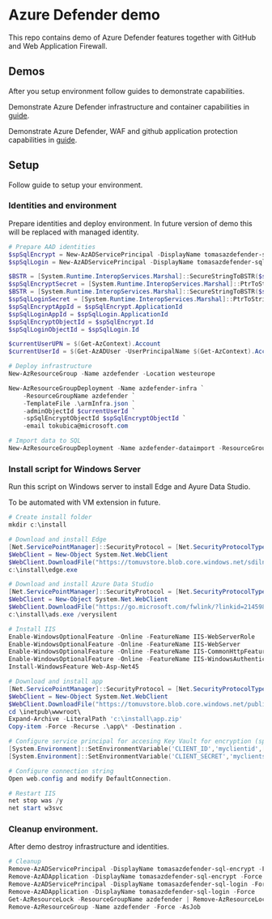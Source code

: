 # Azure Defender demo
This repo contains demo of Azure Defender features together with GitHub and Web Application Firewall.

## Demos
After you setup environment follow guides to demonstrate capabilities.

Demonstrate Azure Defender infrastructure and container capabilities in [guide](./infraDemo.md).

Demonstrate Azure Defender, WAF and github application protection capabilities in [guide](./appDemo.md).

## Setup
Follow guide to setup your environment.

### Identities and environment
Prepare identities and deploy environment. In future version of demo this will be replaced with managed identity.

```powershell
# Prepare AAD identities
$spSqlEncrypt = New-AzADServicePrincipal -DisplayName tomasazdefender-sql-encrypt -SkipAssignment
$spSqlLogin = New-AzADServicePrincipal -DisplayName tomasazdefender-sql-login -SkipAssignment

$BSTR = [System.Runtime.InteropServices.Marshal]::SecureStringToBSTR($spSqlEncrypt.Secret)
$spSqlEncryptSecret = [System.Runtime.InteropServices.Marshal]::PtrToStringAuto($BSTR)
$BSTR = [System.Runtime.InteropServices.Marshal]::SecureStringToBSTR($spSqlLogin.Secret)
$spSqlLoginSecret = [System.Runtime.InteropServices.Marshal]::PtrToStringAuto($BSTR)
$spSqlEncryptAppId = $spSqlEncrypt.ApplicationId
$spSqlLoginAppId = $spSqlLogin.ApplicationId
$spSqlEncryptObjectId = $spSqlEncrypt.Id
$spSqlLoginObjectId = $spSqlLogin.Id

$currentUserUPN = $(Get-AzContext).Account
$currentUserId = $(Get-AzADUser -UserPrincipalName $(Get-AzContext).Account).Id

# Deploy infrastructure
New-AzResourceGroup -Name azdefender -Location westeurope

New-AzResourceGroupDeployment -Name azdefender-infra `
    -ResourceGroupName azdefender `
    -TemplateFile .\armInfra.json `
    -adminObjectId $currentUserId `
    -spSqlEncryptObjectId $spSqlEncryptObjectId `
    -email tokubica@microsoft.com

# Import data to SQL
New-AzResourceGroupDeployment -Name azdefender-dataimport -ResourceGroupName azdefender -TemplateFile .\armSqlDataImport.json
```

### Install script for Windows Server
Run this script on Windows server to install Edge and Ayure Data Studio.

To be automated with VM extension in future.

```powershell
# Create install folder
mkdir c:\install

# Download and install Edge
[Net.ServicePointManager]::SecurityProtocol = [Net.SecurityProtocolType]::Tls12 
$WebClient = New-Object System.Net.WebClient
$WebClient.DownloadFile("https://tomuvstore.blob.core.windows.net/sdilna/MicrosoftEdgeSetupBeta.exe?sp=r&st=2020-10-27T12:10:03Z&se=2025-10-27T20:10:03Z&spr=https&sv=2019-12-12&sr=b&sig=z0BkrU7iK8s5OJHCM8BGZWYnjhUchrf%2FiLsmibIv2fI%3D","c:\install\edge.exe")
c:\install\edge.exe

# Download and install Azure Data Studio
[Net.ServicePointManager]::SecurityProtocol = [Net.SecurityProtocolType]::Tls12 
$WebClient = New-Object System.Net.WebClient
$WebClient.DownloadFile("https://go.microsoft.com/fwlink/?linkid=2145989","c:\install\ads.exe")
c:\install\ads.exe /verysilent

# Install IIS
Enable-WindowsOptionalFeature -Online -FeatureName IIS-WebServerRole
Enable-WindowsOptionalFeature -Online -FeatureName IIS-WebServer
Enable-WindowsOptionalFeature -Online -FeatureName IIS-CommonHttpFeatures
Enable-WindowsOptionalFeature -Online -FeatureName IIS-WindowsAuthentication
Install-WindowsFeature Web-Asp-Net45

# Download and install app
[Net.ServicePointManager]::SecurityProtocol = [Net.SecurityProtocolType]::Tls12 
$WebClient = New-Object System.Net.WebClient
$WebClient.DownloadFile("https://tomuvstore.blob.core.windows.net/public/app.zip","c:\install\app.zip")
cd \inetpub\wwwroot\
Expand-Archive -LiteralPath 'c:\install\app.zip'
Copy-item -Force -Recurse .\app\* -Destination .

# Configure service principal for accesing Key Vault for encryption (spSqlEncryptAppId and spSqlEncryptSecret)
[System.Environment]::SetEnvironmentVariable('CLIENT_ID','myclientid',[System.EnvironmentVariableTarget]::Machine)
[System.Environment]::SetEnvironmentVariable('CLIENT_SECRET','myclientsecret',[System.EnvironmentVariableTarget]::Machine)

# Configure connection string
Open web.config and modify DefaultConnection.

# Restart IIS
net stop was /y
net start w3svc
```

### Cleanup environment.
After demo destroy infrastructure and identities.

```powershell
# Cleanup
Remove-AzADServicePrincipal -DisplayName tomasazdefender-sql-encrypt -Force
Remove-AzADApplication -DisplayName tomasazdefender-sql-encrypt -Force
Remove-AzADServicePrincipal -DisplayName tomasazdefender-sql-login -Force
Remove-AzADApplication -DisplayName tomasazdefender-sql-login -Force
Get-AzResourceLock -ResourceGroupName azdefender | Remove-AzResourceLock -Force
Remove-AzResourceGroup -Name azdefender -Force -AsJob
```

